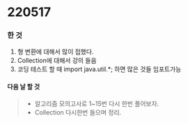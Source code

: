# 220517

### 한 것
1. 형 변환에 대해서 많이 접했다.
2. Collection에 대해서 강의 들음
3. 코딩 테스트 할 때 import java.util.*; 하면 많은 것들 임포트가능

#### 다음 날 할 것
> - 알고리즘 모의고사로 1~15번 다시 한번 풀어보자.
> - Collection 다시한번 들으며 정리.
